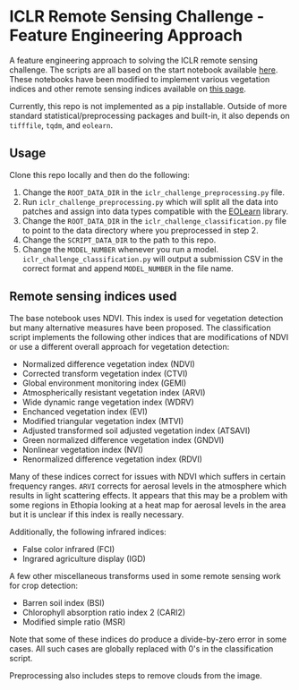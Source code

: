 # ICLR Remote Sensing Challenge - Feature Engineering Approach

A feature engineering approach to solving the ICLR remote sensing challenge. The scripts are all based on the start notebook available [here](https://github.com/sentinel-hub/cv4a-iclr-2020-starter-notebooks). These notebooks have been modified to implement various vegetation indices and other remote sensing indices available on [this page](https://github.com/sentinel-hub/custom-scripts#sentinel-2).

Currently, this repo is not implemented as a pip installable. Outside of more standard statistical/preprocessing packages and built-in, it also depends on `tifffile`, `tqdm`, and `eolearn`.

## Usage

Clone this repo locally and then do the following:
1. Change the `ROOT_DATA_DIR` in the `iclr_challenge_preprocessing.py` file.
2. Run `iclr_challenge_preprocessing.py` which will split all the data into patches and assign into data types compatible with the [EOLearn](https://eo-learn.readthedocs.io/en/latest/index.html) library.
3. Change the `ROOT_DATA_DIR` in the `iclr_challenge_classification.py` file to point to the data directory where you preprocessed in step 2.
4. Change the `SCRIPT_DATA_DIR` to the path to this repo.
5. Change the `MODEL_NUMBER` whenever you run a model. `iclr_challenge_classification.py` will output a submission CSV in the correct format and append `MODEL_NUMBER` in the file name.

## Remote sensing indices used

The base notebook uses NDVI. This index is used for vegetation detection but many alternative measures have been proposed. The classification script implements the following other indices that are modifications of NDVI or use a different overall approach for vegetation detection:
* Normalized difference vegetation index (NDVI)
* Corrected transform vegetation index (CTVI)
* Global environment monitoring index (GEMI)
* Atmospherically resistant vegetation index (ARVI)
* Wide dynamic range vegetation index (WDRV)
* Enchanced vegetation index (EVI)
* Modified triangular vegetation index (MTVI)
* Adjusted transformed soil adjusted vegetation index (ATSAVI)
* Green normalized difference vegetation index (GNDVI)
* Nonlinear vegetation index (NVI)
* Renormalized difference vegetation index (RDVI)

Many of these indices correct for issues with NDVI which suffers in certain frequency ranges. `ARVI` corrects for aerosal levels in the atmosphere which results in light scattering effects. It appears that this may be a problem with some regions in Ethopia looking at a heat map for aerosal levels in the area but it is unclear if this index is really necessary.

Additionally, the following infrared indices:
* False color infrared (FCI)
* Ingrared agriculture display (IGD)

A few other miscellaneous transforms used in some remote sensing work for crop detection:
* Barren soil index (BSI)
* Chlorophyll absorption ratio index 2 (CARI2)
* Modified simple ratio (MSR)

Note that some of these indices do produce a divide-by-zero error in some cases. All such cases are globally replaced with 0's in the classification script.

Preprocessing also includes steps to remove clouds from the image.